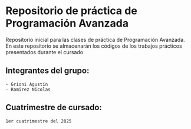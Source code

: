 # Repositorio de práctica de Programación Avanzada

Repositorio inicial para las clases de práctica de Programación Avanzada. En este repositorio se almacenarán los códigos de los trabajos prácticos presentados durante el cursado

## Integrantes del grupo:
    - Grioni Agustín
    - Ramirez Nicolas

## Cuatrimestre de cursado:
    1er cuatrimestre del 2025
